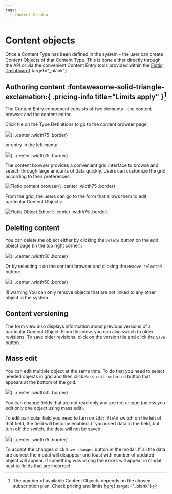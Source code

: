```yaml
---
tags:
  - Content Creator
---
```


# Content objects

Once a Content Type has been defined in the system - the user can create Content Objects of that Content Type.
This is done either directly through the API or via the convenient Content Entry tools
provided within the [Flotiq Dashboard](https://editor.flotiq.com){:target="_blank"}.

## Authoring content :fontawesome-solid-triangle-exclamation:{ .pricing-info title="Limits apply" }[^1]

The Content Entry component consists of two elements - the content browser and the content editor.

Click tile on the Type Definitions to go to the content browser page:

![](../images/TypeDefinitionsTilesAll.png){: .center .width75 .border}

or entry in the left menu:

![](../images/ContentMenu.png){: .center .width25 .border}

The content browser provides a convenient grid interface to browse and search through large amounts of data quickly.
Users can customize the grid according to their preferences:

![Flotiq content browser](../images/GridView.png){: .center .width75 .border}

From the grid, the users can go to the form that allows them to edit particular Content Objects:

![Flotiq Object Editor](../images/EditObject.png){: .center .width75 .border}

## Deleting content

You can delete the object either by clicking the `Delete` button on the edit object page (in the top right corner):

![](../images/co-form/EditButtons.png){: .center .width50 .border}

Or by selecting it on the content browser and clicking the `Remove selected` button:

![](../images/GridBatchDelete.png){: .center .width50 .border}

!!! warning
You can only remove objects that are not linked to any other object in the system.

## Content versioning

The form view also displays information about previous versions of a particular Content Object.
From this view, you can also switch to older revisions.
To save older revisions, click on the version tile and click the `Save` button.

## Mass edit

You can edit multiple object at the same time. To do that you need to select needed objects in grid and then click
`Mass edit selected` button that appears at the bottom of the grid.

![](../images/blogpost-grid-mass-edit.png){: .center .width50 .border}

You can change fields that are not read only and are not unique (unless you edit only one object using mass edit).

To edit particular field you need to turn on `Edit field` switch on the left of that field,
the field will become enabled. If you insert data in the field, but turn off the switch, the data will not be saved.

![](../images/blogpost-mass-edit.png){: .center .width75 .border}

To accept the changes click `Save changes` button in the modal.
If all the data are correct the modal will disappear and toast with number of updated object will appear.
If something was wrong the errors will appear in modal nest to fields that are incorrect.

[^1]: The number of available Content Objects depends on the chosen subscription plan.
Check pricing and limits [here](https://flotiq.com/pricing){:target="_blank"}
